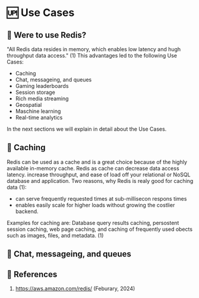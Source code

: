 # 🆙 Use Cases

## 💸 Were to use Redis?

"All Redis data resides in memory, which enables low latency and hugh throughput data access." (1)
This advantages led to the following Use Cases:

- Caching
- Chat, messageing, and queues
- Gaming leaderboards
- Session storage
- Rich media streaming
- Geospatial
- Maschine learning
- Real-time analytics

In the next sections we will explain in detail about the Use Cases.

## 🍷 Caching

Redis can be used as a cache and is a great choice because of the highly available in-memory cache. Redis as cache can decrease data access latency. increase throughput, and ease of load off your relational or NoSQL database and application. Two reasons, why Redis is realy good for caching data (1):

- can serve frequently requested times at sub-millisecon respons times
- enables easily scale for higher loads without growing the costlier backend.

Examples for caching are: Database query results caching, persostent session caching, web page caching, and caching of frequently used obects such as images, files, and metadata. (1)

## 💬 Chat, messageing, and queues

## 🦢 References

1. https://aws.amazon.com/redis/ (Feburary, 2024)
